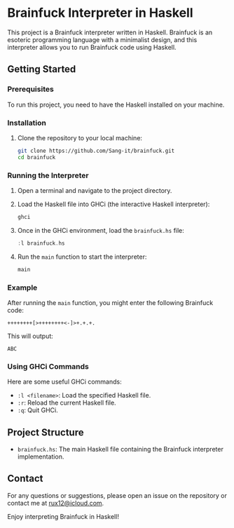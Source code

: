 # Brainfuck Interpreter in Haskell

This project is a Brainfuck interpreter written in Haskell. Brainfuck is an esoteric programming language with a minimalist design, and this interpreter allows you to run Brainfuck code using Haskell.

## Getting Started

### Prerequisites

To run this project, you need to have the Haskell installed on your machine.

### Installation

1. Clone the repository to your local machine:

   ```bash
   git clone https://github.com/Sang-it/brainfuck.git
   cd brainfuck
   ```

### Running the Interpreter

1. Open a terminal and navigate to the project directory.

2. Load the Haskell file into GHCi (the interactive Haskell interpreter):

   ```bash
   ghci
   ```

3. Once in the GHCi environment, load the `brainfuck.hs` file:

   ```haskell
   :l brainfuck.hs
   ```

4. Run the `main` function to start the interpreter:

   ```haskell
   main
   ```

### Example

After running the `main` function, you might enter the following Brainfuck code:

```plaintext
++++++++[>++++++++<-]>+.+.+.
```

This will output:

```plaintext
ABC
```

### Using GHCi Commands

Here are some useful GHCi commands:

- `:l <filename>`: Load the specified Haskell file.
- `:r`: Reload the current Haskell file.
- `:q`: Quit GHCi.

## Project Structure

- `brainfuck.hs`: The main Haskell file containing the Brainfuck interpreter implementation.

## Contact

For any questions or suggestions, please open an issue on the repository or contact me at rux12@icloud.com.

Enjoy interpreting Brainfuck in Haskell!
